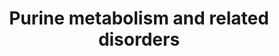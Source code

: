 ---
annotations:
- id: PW:0001592
  parent: disease pathway
  type: Pathway Ontology
  value: xanthinuria type II pathway
- id: PW:0000013
  parent: disease pathway
  type: Pathway Ontology
  value: disease pathway
- id: PW:0001777
  parent: disease pathway
  type: Pathway Ontology
  value: purine nucleoside phosphorylase deficiency pathway
- id: PW:0001879
  parent: disease pathway
  type: Pathway Ontology
  value: Lesch-Nyhan syndrome pathway
- id: PW:0001779
  parent: disease pathway
  type: Pathway Ontology
  value: adenosine monophosphate deaminase deficiency pathway
- id: PW:0000031
  parent: classic metabolic pathway
  type: Pathway Ontology
  value: purine metabolic pathway
- id: DOID:0080121
  parent: genetic disease
  type: Disease Ontology
  value: mitochondrial DNA depletion syndrome 3
- id: DOID:5810
  parent: genetic disease
  type: Disease Ontology
  value: adenosine deaminase deficiency
- id: DOID:0060350
  parent: genetic disease
  type: Disease Ontology
  value: adenine phosphoribosyltransferase deficiency
- id: DOID:1919
  parent: genetic disease
  type: Disease Ontology
  value: Lesch-Nyhan syndrome
- id: DOID:0050762
  parent: genetic disease
  type: Disease Ontology
  value: adenylosuccinase lyase deficiency
- id: PW:0001776
  parent: disease pathway
  type: Pathway Ontology
  value: inborn error of purine-pyrimidine metabolism pathway
authors:
- Roel
- Egonw
- DeSl
- Mkutmon
- Ddigles
- IreneHemel
- Josienlandman
- Khanspers
- MaintBot
- Finterly
- Fehrhart
- Eweitz
citedin:
- link: 10.1038/s41467-024-47085-y
  title: A patient-based iPSC-derived hepatocyte model of alcohol-associated cirrhosis
    reveals bioenergetic insights into disease pathogenesis (2024)
- link: 10.1186/s13023-023-02683-9
  title: Extending inherited metabolic disorder diagnostics with biomarker interaction
    visualizations (2023)
communities:
- IEM
- RareDiseases
description: 'Overview of purine metabolism and related diseases. Disorders resulting
  from an enzyme defect are highlighted in pink, metabolic markers are highlighted
  in red. Arrows indicate the directionality of chemical conversions.  On the right,
  the biosynthesis of IMP is depicted in more detail (adapted from: https://en.wikipedia.org/wiki/Purine_metabolism).
  The color scheme for this part of the pathway is as follows: enzymes (black), coenzymes
  (light orange), regular substrates/metabolites (blue), additional substrates (dark
  green), metal ions(turquoise), inorganic molecules (light purple).  This pathway
  was inspired by Ed. 5, Chapter 13 from the book of Blau (Ed. 4 Chapter 41) (ISBN
  9783030677268). A similar version without the disorders and with biomarkers visualised
  with arrows can be found [here](https://www.wikipathways.org/instance/WP4792).  Proteins
  on this pathway have targeted assays available vH₂Oia the [CPTAC Assay Portal](https://assays.cancer.gov/available_assays?wp_id=WP4224)'
last-edited: 2025-06-22
ndex: ebf8575a-8b69-11eb-9e72-0ac135e8bacf
organisms:
- Homo sapiens
redirect_from:
- /index.php/Pathway:WP4224
- /instance/WP4224
- /instance/WP4224_r139556
revision: r139556
schema-jsonld:
- '@context': https://schema.org/
  '@id': https://wikipathways.github.io/pathways/WP4224.html
  '@type': Dataset
  creator:
    '@type': Organization
    name: WikiPathways
  description: 'Overview of purine metabolism and related diseases. Disorders resulting
    from an enzyme defect are highlighted in pink, metabolic markers are highlighted
    in red. Arrows indicate the directionality of chemical conversions.  On the right,
    the biosynthesis of IMP is depicted in more detail (adapted from: https://en.wikipedia.org/wiki/Purine_metabolism).
    The color scheme for this part of the pathway is as follows: enzymes (black),
    coenzymes (light orange), regular substrates/metabolites (blue), additional substrates
    (dark green), metal ions(turquoise), inorganic molecules (light purple).  This
    pathway was inspired by Ed. 5, Chapter 13 from the book of Blau (Ed. 4 Chapter
    41) (ISBN 9783030677268). A similar version without the disorders and with biomarkers
    visualised with arrows can be found [here](https://www.wikipathways.org/instance/WP4792).  Proteins
    on this pathway have targeted assays available vH₂Oia the [CPTAC Assay Portal](https://assays.cancer.gov/available_assays?wp_id=WP4224)'
  keywords:
  - 2'-Deoxyadenosine
  - 2'-deoxyinosine
  - 2,8-Dihydroxyadenine
  - 2-Deoxyguanosine
  - 5-PRA
  - 6-methylthiopurine
  - 6-oxopyrimidine (M1)
  - ADA
  - ADP
  - ADSL
  - ADSS
  - AICA-riboside
  - AICARP
  - AIR
  - AMP
  - AMPD1
  - AO
  - APRT
  - ATIC
  - ATP
  - Adenine
  - Adenosine
  - Asp
  - CAIR
  - DGUOK
  - FAICARP
  - FGAM
  - FGAR
  - Fumarate
  - GAR
  - GART(E1)
  - GART(E2)
  - GART(E3)
  - GDP
  - GMP
  - GRM5
  - GTP
  - Gln
  - Glu
  - Guanine
  - Guanosine
  - HCO3 -
  - HPRT1
  - Hypoxanthine
  - H₂O
  - IMP
  - IMPDH1
  - ITP
  - ITPA
  - Inosine
  - MAT2A
  - MOCOS
  - Mercaptopurine
  - Methionine
  - Mg2+
  - Moco
  - Moco (active)
  - Moco (inactive)
  - N(10)-formyl-THF
  - P(i)
  - PAICS(E1)
  - PAICS(E2)
  - PFAS
  - PNP
  - PPAT
  - PRPP
  - PRPPs
  - PRPS1
  - RR
  - RRM2B
  - Ribose-5-P
  - S-AMP
  - SACAIR
  - SAICA-riboside
  - SAICARP
  - SAM
  - Succinyladenosine
  - THF
  - TPMT
  - Urate
  - XMP
  - XO
  - Xanthine
  - Xanthosine
  - auglurant
  - dADP
  - dAMP
  - dATP
  - dGDP
  - dGMP
  - dGTP
  license: CC0
  name: Purine metabolism and related disorders
seo: CreativeWork
title: Purine metabolism and related disorders
wpid: WP4224
---